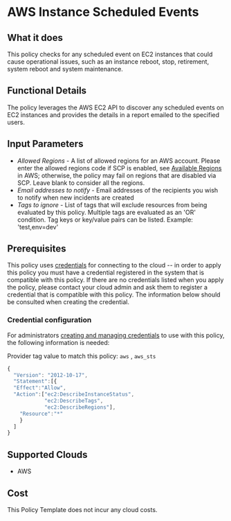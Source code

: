 # AWS Instance Scheduled Events

## What it does

This policy checks for any scheduled event on EC2 instances that could cause operational issues, such as an instance reboot, stop, retirement, system reboot and system maintenance.

## Functional Details

The policy leverages the AWS EC2 API to discover any scheduled events on EC2 instances and provides the details in a report emailed to the specified users.

## Input Parameters

- *Allowed Regions* - A list of allowed regions for an AWS account. Please enter the allowed regions code if SCP is enabled, see [Available Regions](https://docs.aws.amazon.com/AWSEC2/latest/UserGuide/using-regions-availability-zones.html#concepts-available-regions) in AWS; otherwise, the policy may fail on regions that are disabled via SCP. Leave blank to consider all the regions.
- *Email addresses to notify* - Email addresses of the recipients you wish to notify when new incidents are created
- *Tags to ignore* - List of tags that will exclude resources from being evaluated by this policy. Multiple tags are evaluated as an 'OR' condition. Tag keys or key/value pairs can be listed. Example: 'test,env=dev'

## Prerequisites

This policy uses [credentials](https://docs.rightscale.com/policies/users/guides/credential_management.html)
for connecting to the cloud -- in order to apply this policy you must have a
 credential registered in the system that is compatible with this policy. If
 there are no credentials listed when you apply the policy, please contact your
 cloud admin and ask them to register a credential that is compatible with this
  policy. The information below should be consulted when creating the credential.

### Credential configuration

For administrators [creating and managing credentials](https://docs.rightscale.com/policies/users/guides/credential_management.html)
to use with this policy, the following information is needed:

Provider tag value to match this policy: `aws` , `aws_sts`

```javascript
{
  "Version": "2012-10-17",
  "Statement":[{
  "Effect":"Allow",
  "Action":["ec2:DescribeInstanceStatus",
            "ec2:DescribeTags",
            "ec2:DescribeRegions"],
    "Resource":"*"
    }
  ]
}
```

## Supported Clouds

- AWS

## Cost

This Policy Template does not incur any cloud costs.
